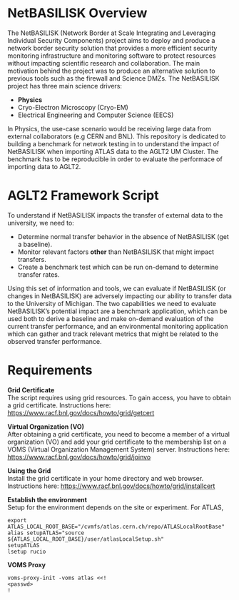 # NetBASILISK Overview 

The NetBASILISK (Network Border at Scale Integrating and Leveraging Individual Security Components) project aims to deploy and produce a network border security 
solution that provides a more efficient security monitoring infrastructure and monitoring software to protect resources without impacting scientific research and 
collaboration. The main motivation behind the project was to produce an alternative solution to previous tools such as the 
firewall and Science DMZs. The NetBASILISK project has three main science drivers:

* **Physics** 
* Cryo-Electron Microscopy (Cryo-EM)
* Electrical Engineering and Computer Science (EECS)

In Physics, the use-case scenario would be receiving large data from external collaborators (e.g CERN and BNL). This repository is dedicated to building a 
benchmark for network testing in to understand the impact of NetBASILISK when importing ATLAS data to the AGLT2 UM Cluster. The benchmark has to be reproducible
in order to evaluate the performace of importing data to AGLT2. 

# AGLT2 Framework Script 
To understand if NetBASILISK impacts the transfer of external data to the university, we need to:

* Determine normal transfer behavior in the absence of NetBASILISK (get a baseline).
* Monitor relevant factors **other** than NetBASILISK that might impact transfers.
* Create a benchmark test which can be run on-demand to determine transfer rates.

Using this set of information and tools, we can evaluate if NetBASILISK (or changes in NetBASILISK) are adversely impacting our ability to transfer data to the University of Michigan. The two capabilities we need to evaluate NetBASILISK’s potential impact are a benchmark application, which can be used both to derive a baseline and make on-demand evaluation of the current transfer performance, and an environmental monitoring application which can gather and track relevant metrics that might be related to the observed transfer performance.

# Requirements 
**Grid Certificate**<br/> 
The script requires using grid resources. To gain access, you have to obtain a grid certificate. Instructions here: https://www.racf.bnl.gov/docs/howto/grid/getcert 

**Virtual Organization (VO)** <br/>
After obtaining a grid certificate, you need to become a member of a virtual organization (VO) and add your grid certificate to the membership list
on a VOMS (Virtual Organization Management System) server. Instructions here: https://www.racf.bnl.gov/docs/howto/grid/joinvo

**Using the Grid**  <br/>
Install the grid certificate in your home directory and web browser. Instructions here: https://www.racf.bnl.gov/docs/howto/grid/installcert

**Establish the environment**  <br/>
Setup for the environment depends on the site or experiment. For ATLAS,
```
export ATLAS_LOCAL_ROOT_BASE="/cvmfs/atlas.cern.ch/repo/ATLASLocalRootBase"
alias setupATLAS="source ${ATLAS_LOCAL_ROOT_BASE}/user/atlasLocalSetup.sh"
setupATLAS
lsetup rucio 
```

**VOMS Proxy** <br/>
```
voms-proxy-init -voms atlas <<!
<passwd>
!
```

